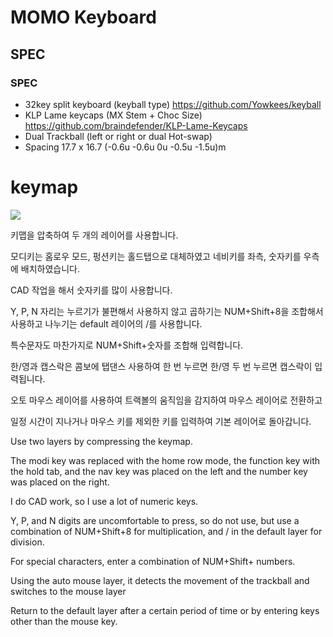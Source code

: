 # MOMO Keyboard

## SPEC
### SPEC

 - 32key split keyboard (keyball type)
 https://github.com/Yowkees/keyball
 - KLP Lame keycaps (MX Stem + Choc Size)
 https://github.com/braindefender/KLP-Lame-Keycaps
 - Dual Trackball (left or right or dual Hot-swap)
 - Spacing 17.7 x 16.7 (-0.6u -0.6u 0u -0.5u -1.5u)m


# keymap
<img src="image/keymap.svg" >

키맵을 압축하여 두 개의 레이어를 사용합니다.

모디키는 홈로우 모드, 펑션키는 홀드탭으로 대체하였고 네비키를 좌측, 숫자키를 우측에 배치하였습니다.

CAD 작업을 해서 숫자키를 많이 사용합니다.

Y, P, N 자리는 누르기가 불편해서 사용하지 않고 곱하기는 NUM+Shift+8을 조합해서 사용하고 나누기는 default 레이어의 /를 사용합니다.

특수문자도 마찬가지로 NUM+Shift+숫자를 조합해 입력합니다.

한/영과 캡스락은 콤보에 탭댄스 사용하여 한 번 누르면 한/영 두 번 누르면 캡스락이 입력됩니다.

오토 마우스 레이어를 사용하여 트랙볼의 움직임을 감지하여 마우스 레이어로 전환하고

일정 시간이 지나거나 마우스 키를 제외한 키를 입력하여 기본 레이어로 돌아갑니다.

Use two layers by compressing the keymap.

The modi key was replaced with the home row mode, the function key with the hold tab, and the nav key was placed on the left and the number key was placed on the right.

I do CAD work, so I use a lot of numeric keys.

Y, P, and N digits are uncomfortable to press, so do not use, but use a combination of NUM+Shift+8 for multiplication, and / in the default layer for division.

For special characters, enter a combination of NUM+Shift+ numbers.

Using the auto mouse layer, it detects the movement of the trackball and switches to the mouse layer

Return to the default layer after a certain period of time or by entering keys other than the mouse key.
